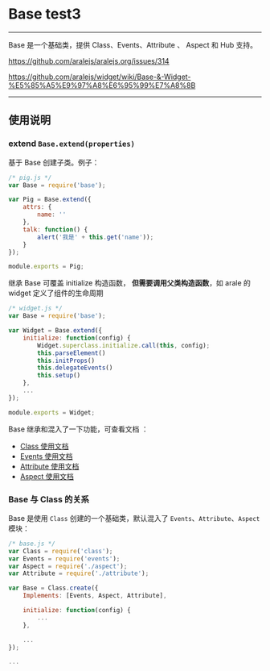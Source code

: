 # Base test3

---

Base 是一个基础类，提供 Class、Events、Attribute 、 Aspect 和 Hub 支持。

https://github.com/aralejs/aralejs.org/issues/314

https://github.com/aralejs/widget/wiki/Base-&-Widget-%E5%85%A5%E9%97%A8%E6%95%99%E7%A8%8B

---

## 使用说明

### extend `Base.extend(properties)`

基于 Base 创建子类。例子：

```js
/* pig.js */
var Base = require('base');

var Pig = Base.extend({
    attrs: {
        name: ''
    },
    talk: function() {
        alert('我是' + this.get('name'));
    }
});

module.exports = Pig;
```

继承 Base 可覆盖 initialize 构造函数， **但需要调用父类构造函数**，如 arale 的 widget 定义了组件的生命周期

```js
/* widget.js */
var Base = require('base');

var Widget = Base.extend({
    initialize: function(config) {
        Widget.superclass.initialize.call(this, config);
        this.parseElement()
        this.initProps()
        this.delegateEvents()
        this.setup()
    },
    ...
});

module.exports = Widget;
```

Base 继承和混入了一下功能，可查看文档 ：

- [Class 使用文档](https://github.com/huya-fed/class.git)
- [Events 使用文档](https://github.com/huya-fed/events.git)
- [Attribute 使用文档](https://github.com/huya-fed/attribute.git)
- [Aspect 使用文档](https://github.com/huya-fed/aspect.git)


### Base 与 Class 的关系

Base 是使用 `Class` 创建的一个基础类，默认混入了 `Events`、`Attribute`、`Aspect` 模块：

```js
/* base.js */
var Class = require('class');
var Events = require('events');
var Aspect = require('./aspect');
var Attribute = require('./attribute');

var Base = Class.create({
    Implements: [Events, Aspect, Attribute],

    initialize: function(config) {
        ...
    },

    ...
});

...
```
